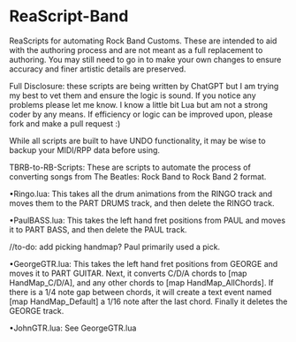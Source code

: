 # ReaScript-Band
ReaScripts for automating Rock Band Customs. These are intended to aid with the authoring process and are not meant as a full replacement to authoring. You may still need to go in to make your own changes to ensure accuracy and finer artistic details are preserved.

Full Disclosure: these scripts are being written by ChatGPT but I am trying my best to vet them and ensure the logic is sound. If you notice any problems please let me know. I know a little bit Lua but am not a strong coder by any means. If efficiency or logic can be improved upon, please fork and make a pull request :)

While all scripts are built to have UNDO functionality, it may be wise to backup your MIDI/RPP data before using.

TBRB-to-RB-Scripts: These are scripts to automate the process of converting songs from The Beatles: Rock Band to Rock Band 2 format.

  •Ringo.lua: This takes all the drum animations from the RINGO track and moves them to the PART DRUMS track, and then delete the RINGO track. 
  
  •PaulBASS.lua: This takes the left hand fret positions from PAUL and moves it to PART BASS, and then delete the PAUL track.
  
  //to-do: add picking handmap? Paul primarily used a pick.
    
  •GeorgeGTR.lua: This takes the left hand fret positions from GEORGE and moves it to PART GUITAR. Next, it converts C/D/A chords to [map HandMap_C/D/A], and any other chords to [map HandMap_AllChords]. If there is a 1/4 note gap between chords, it will create a text event named [map HandMap_Default] a 1/16 note after the last chord. Finally it deletes the GEORGE track.
  
  •JohnGTR.lua: See GeorgeGTR.lua<br>
